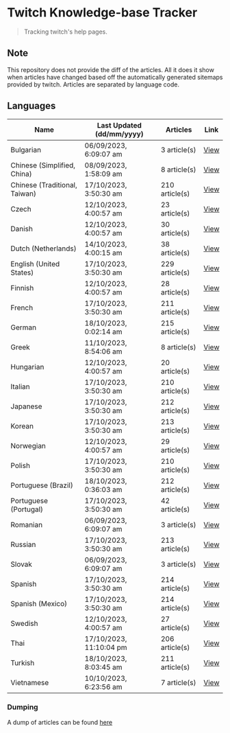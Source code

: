 # Twitch Knowledge-base Tracker
> Tracking twitch's help pages. 

## Note
This repository does not provide the diff of the articles. All it does it show when articles have changed based
off the automatically generated sitemaps provided by twitch. Articles are separated by language code.

## Languages

| Name                          | Last Updated (dd/mm/yyyy) | Articles       | Link                   |
|-------------------------------|---------------------------|----------------|------------------------|
| Bulgarian                     | 06/09/2023, 6:09:07 am    | 3 article(s)   | [View](docs/bg.md)     |
| Chinese (Simplified, China)   | 08/09/2023, 1:58:09 am    | 8 article(s)   | [View](docs/zh_CN.md)  |
| Chinese (Traditional, Taiwan) | 17/10/2023, 3:50:30 am    | 210 article(s) | [View](docs/zh_TW.md)  |
| Czech                         | 12/10/2023, 4:00:57 am    | 23 article(s)  | [View](docs/cs.md)     |
| Danish                        | 12/10/2023, 4:00:57 am    | 30 article(s)  | [View](docs/da.md)     |
| Dutch (Netherlands)           | 14/10/2023, 4:00:15 am    | 38 article(s)  | [View](docs/nl_NL.md)  |
| English (United States)       | 17/10/2023, 3:50:30 am    | 229 article(s) | [View](docs/en_US.md)  |
| Finnish                       | 12/10/2023, 4:00:57 am    | 28 article(s)  | [View](docs/fi.md)     |
| French                        | 17/10/2023, 3:50:30 am    | 211 article(s) | [View](docs/fr.md)     |
| German                        | 18/10/2023, 0:02:14 am    | 215 article(s) | [View](docs/de.md)     |
| Greek                         | 11/10/2023, 8:54:06 am    | 8 article(s)   | [View](docs/el.md)     |
| Hungarian                     | 12/10/2023, 4:00:57 am    | 20 article(s)  | [View](docs/hu.md)     |
| Italian                       | 17/10/2023, 3:50:30 am    | 210 article(s) | [View](docs/it.md)     |
| Japanese                      | 17/10/2023, 3:50:30 am    | 212 article(s) | [View](docs/ja.md)     |
| Korean                        | 17/10/2023, 3:50:30 am    | 213 article(s) | [View](docs/ko.md)     |
| Norwegian                     | 12/10/2023, 4:00:57 am    | 29 article(s)  | [View](docs/no.md)     |
| Polish                        | 17/10/2023, 3:50:30 am    | 210 article(s) | [View](docs/pl.md)     |
| Portuguese (Brazil)           | 18/10/2023, 0:36:03 am    | 212 article(s) | [View](docs/pt_BR.md)  |
| Portuguese (Portugal)         | 17/10/2023, 3:50:30 am    | 42 article(s)  | [View](docs/pt_PT.md)  |
| Romanian                      | 06/09/2023, 6:09:07 am    | 3 article(s)   | [View](docs/ro.md)     |
| Russian                       | 17/10/2023, 3:50:30 am    | 213 article(s) | [View](docs/ru.md)     |
| Slovak                        | 06/09/2023, 6:09:07 am    | 3 article(s)   | [View](docs/sk.md)     |
| Spanish                       | 17/10/2023, 3:50:30 am    | 214 article(s) | [View](docs/es.md)     |
| Spanish (Mexico)              | 17/10/2023, 3:50:30 am    | 214 article(s) | [View](docs/es_MX.md)  |
| Swedish                       | 12/10/2023, 4:00:57 am    | 27 article(s)  | [View](docs/sv.md)     |
| Thai                          | 17/10/2023, 11:10:04 pm   | 206 article(s) | [View](docs/th.md)     |
| Turkish                       | 18/10/2023, 8:03:45 am    | 211 article(s) | [View](docs/tr.md)     |
| Vietnamese                    | 10/10/2023, 6:23:56 am    | 7 article(s)   | [View](docs/vi.md)     |

### Dumping
A dump of articles can be found [here](docs/RAW.md)